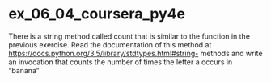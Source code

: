 # ex_06_04_coursera_py4e

There is a string method called
count
that is similar to
the function in the previous exercise. Read the documentation of this
method at
https://docs.python.org/3.5/library/stdtypes.html#string-
methods
and write an invocation that counts the number of times the letter a
occurs in “banana”
